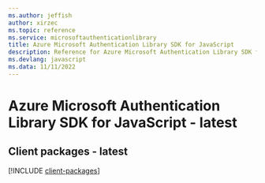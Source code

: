```yaml
---
ms.author: jeffish
author: xirzec
ms.topic: reference
ms.service: microsoftauthenticationlibrary
title: Azure Microsoft Authentication Library SDK for JavaScript
description: Reference for Azure Microsoft Authentication Library SDK for JavaScript
ms.devlang: javascript
ms.data: 11/11/2022
---
```

# Azure Microsoft Authentication Library SDK for JavaScript - latest

## Client packages - latest
[!INCLUDE [client-packages](microsoft-authentication-library-client-index.md)]